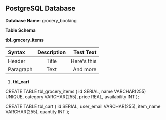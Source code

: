 



PostgreSQL Database
-------------


**Database Name:** grocery\_booking

**Table Schema**

**tbl\_grocery\_items**

| Syntax      | Description | Test Text     |
| :---        |    :----:   |          ---: |
| Header      | Title       | Here's this   |
| Paragraph   | Text        | And more      | 

1.  **tbl\_cart**


CREATE TABLE tbl_grocery_items (
  id SERIAL,
  name VARCHAR(255) UNIQUE,
  category VARCHAR(255),
  price REAL,
  availability INT
);

CREATE TABLE tbl_cart (
  id SERIAL,
  user_email VARCHAR(255),
  item_name VARCHAR(255),
  quantity INT
);